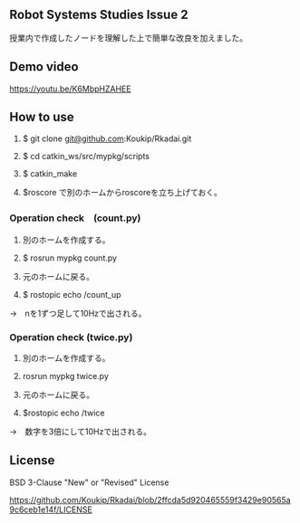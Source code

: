 ## Robot Systems Studies Issue 2

授業内で作成したノードを理解した上で簡単な改良を加えました。


## Demo video

https://youtu.be/K6MbpHZAHEE

## How to use

1. $ git clone git@github.com:Koukip/Rkadai.git

2. $ cd catkin_ws/src/mypkg/scripts

3. $ catkin_make

3. $roscore で別のホームからroscoreを立ち上げておく。


### Operation check　(count.py)

1. 別のホームを作成する。

2. $ rosrun mypkg count.py

3. 元のホームに戻る。

4. $ rostopic echo /count_up

→　nを1ずつ足して10Hzで出される。


### Operation check (twice.py)

1. 別のホームを作成する。

2. rosrun mypkg twice.py 

3. 元のホームに戻る。

4. $rostopic echo /twice

→　数字を3倍にして10Hzで出される。



## License

BSD 3-Clause "New" or "Revised" License

https://github.com/Koukip/Rkadai/blob/2ffcda5d920465559f3429e90565a9c6ceb1e14f/LICENSE
